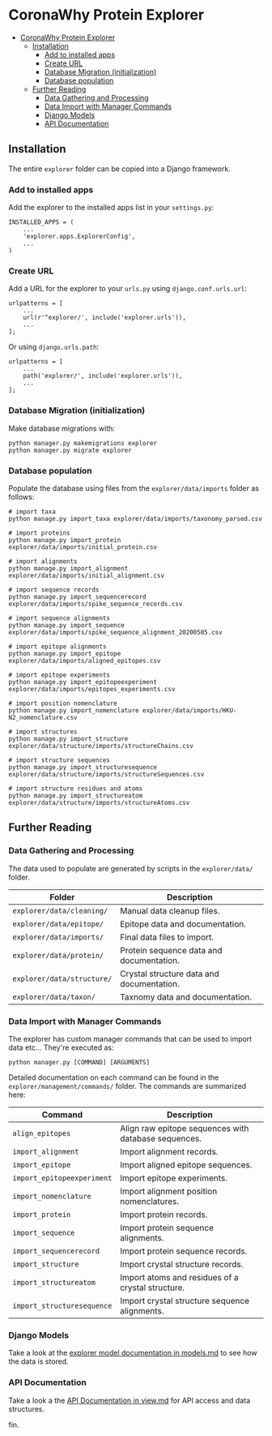 # CoronaWhy Protein Explorer

- [CoronaWhy Protein Explorer](#coronawhy-protein-explorer)
  * [Installation](#installation)
    + [Add to installed apps](#add-to-installed-apps)
    + [Create URL](#create-url)
    + [Database Migration (initialization)](#database-migration--initialization-)
    + [Database population](#database-population)
  * [Further Reading](#further-reading)
    + [Data Gathering and Processing](#data-gathering-and-processing)
    + [Data Import with Manager Commands](#data-import-with-manager-commands)
    + [Django Models](#django-models)
    + [API Documentation](#api-documentation)

## Installation

The entire `explorer` folder can be copied into a Django framework.

### Add to installed apps

Add the explorer to the installed apps list in your `settings.py`:

```
INSTALLED_APPS = (
    ...
    'explorer.apps.ExplorerConfig',
    ...
)
```

### Create URL

Add a URL for the explorer to your `urls.py` using `django.conf.urls.url`:

```
urlpatterns = [
    ...
    url(r'^explorer/', include('explorer.urls')),
    ...
];
```

Or using `django.urls.path`:

```
urlpatterns = [
    ...
    path('explorer/', include('explorer.urls')),
    ...
];
```

### Database Migration (initialization)

Make database migrations with:

```
python manager.py makemigrations explorer
python manager.py migrate explorer
```

### Database population

Populate the database using files from the `explorer/data/imports` folder as follows:

```
# import taxa
python manage.py import_taxa explorer/data/imports/taxonomy_parsed.csv

# import proteins
python manage.py import_protein explorer/data/imports/initial_protein.csv

# import alignments
python manage.py import_alignment explorer/data/imports/initial_alignment.csv

# import sequence records
python manage.py import_sequencerecord explorer/data/imports/spike_sequence_records.csv

# import sequence alignments
python manage.py import_sequence explorer/data/imports/spike_sequence_alignment_20200505.csv

# import epitope alignments
python manage.py import_epitope explorer/data/imports/aligned_epitopes.csv

# import epitope experiments
python manage.py import_epitopeexperiment explorer/data/imports/epitopes_experiments.csv

# import position nomenclature
python manage.py import_nomenclature explorer/data/imports/HKU-N2_nomenclature.csv

# import structures
python manage.py import_structure explorer/data/structure/imports/structureChains.csv

# import structure sequences
python manage.py import_structuresequence explorer/data/structure/imports/structureSequences.csv

# import structure residues and atoms
python manage.py import_structureatom explorer/data/structure/imports/structureAtoms.csv
```

## Further Reading

### Data Gathering and Processing
The data used to populate are generated by scripts in the `explorer/data/` folder.

| Folder | Description |
|--------|-------------|
| `explorer/data/cleaning/` | Manual data cleanup files. |
| `explorer/data/epitope/`  | Epitope data and documentation. |
| `explorer/data/imports/`  | Final data files to import. |
| `explorer/data/protein/`  | Protein sequence data and documentation. |
| `explorer/data/structure/`| Crystal structure data and documentation. |
| `explorer/data/taxon/`    | Taxnomy data and documentation. |

### Data Import with Manager Commands
The explorer has custom manager commands that can be used to import data etc... They're executed as:

```
python manager.py [COMMAND] [ARGUMENTS]
```

Detailed documentation on each command can be found in the `explorer/management/commands/` folder. The commands are summarized here:

| Command | Description |
|---------|-------------|
| `align_epitopes`              | Align raw epitope sequences with database sequences. |
| `import_alignment`            | Import alignment records. |
| `import_epitope`              | Import aligned epitope sequences. |
| `import_epitopeexperiment`    | Import epitope experiments. |
| `import_nomenclature`         | Import alignment position nomenclatures. |
| `import_protein`              | Import protein records. |
| `import_sequence`             | Import protein sequence alignments. |
| `import_sequencerecord`       | Import protein sequence records. |
| `import_structure`            | Import crystal structure records. |
| `import_structureatom`        | Import atoms and residues of a crystal structure. |
| `import_structuresequence`    | Import crystal structure sequence alignments. |

### Django Models

Take a look at the [explorer model documentation in models.md](models.md) to see how the data is stored.

### API Documentation

Take a look a the [API Documentation in view.md](views.md) for API access and data structures.


fin.
